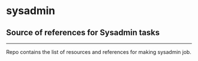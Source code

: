 # sysadmin
## Source of references for Sysadmin tasks
--------
Repo contains the list of resources and references for making sysadmin job.
